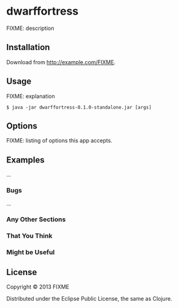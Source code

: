 # dwarffortress

FIXME: description

## Installation

Download from http://example.com/FIXME.

## Usage

FIXME: explanation

    $ java -jar dwarffortress-0.1.0-standalone.jar [args]

## Options

FIXME: listing of options this app accepts.

## Examples

...

### Bugs

...

### Any Other Sections
### That You Think
### Might be Useful

## License

Copyright © 2013 FIXME

Distributed under the Eclipse Public License, the same as Clojure.
